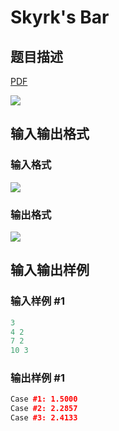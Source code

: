 # Skyrk&#039;s Bar

## 题目描述

[problemUrl]: https://uva.onlinejudge.org/index.php?option=com_onlinejudge&Itemid=8&category=823&page=show_problem&problem=4582

[PDF](https://uva.onlinejudge.org/external/127/p12730.pdf)

![](https://cdn.luogu.com.cn/upload/vjudge_pic/UVA12730/f8ef6f9e205e4f5e53cbafb912c77745773a9013.png)

## 输入输出格式

### 输入格式

![](https://cdn.luogu.com.cn/upload/vjudge_pic/UVA12730/2db30770b32fcb0ce0bbab38179765582508a07e.png)

### 输出格式

![](https://cdn.luogu.com.cn/upload/vjudge_pic/UVA12730/5f86d1f84e167f3c40743061217c0a05ab3a0713.png)

## 输入输出样例

### 输入样例 #1

```cpp
3
4 2
7 2
10 3
```


### 输出样例 #1

```cpp
Case #1: 1.5000
Case #2: 2.2857
Case #3: 2.4133
```


